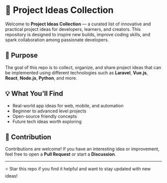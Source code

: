 # 🚀 Project Ideas Collection

Welcome to **Project Ideas Collection** — a curated list of innovative and practical project ideas for developers, learners, and creators.
This repository is designed to inspire new builds, improve coding skills, and spark collaboration among passionate developers.

## 🌱 Purpose

The goal of this repo is to collect, organize, and share project ideas that can be implemented using different technologies such as **Laravel**, **Vue.js**, **React**, **Node.js**, **Python**, and more.

## 💡 What You’ll Find

* Real-world app ideas for web, mobile, and automation
* Beginner to advanced level projects
* Open-source friendly concepts
* Future tech ideas worth exploring

## 🤝 Contribution

Contributions are welcome!
If you have an interesting idea or improvement, feel free to open a **Pull Request** or start a **Discussion**.

---

⭐ Star this repo if you find it helpful and want to stay updated with new ideas!
